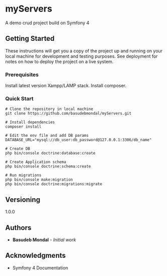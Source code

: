 # myServers

A demo crud project build on Symfony 4

## Getting Started

These instructions will get you a copy of the project up and running on your local machine for development and testing purposes. See deployment for notes on how to deploy the project on a live system.

### Prerequisites

Install latest version Xampp/LAMP stack. 
Install composer.

### Quick Start

```
# Clone the repository in local machine
git clone https://github.com/basudebmondal/myServers.git

# Install dependencies
composer install

# Edit the env file and add DB params
DATABASE_URL="mysql://db_user:db_password@127.0.0.1:3306/db_name"

# Create DB
php bin/console doctrine:database:create

# Create Application schema
php bin/console doctrine:schema:create

# Run migrations
php bin/console make:migration
php bin/console doctrine:migrations:migrate
```

## Versioning

1.0.0

## Authors

* **Basudeb Mondal** - *Initial work*

## Acknowledgments

* Symfony 4 Documentation

